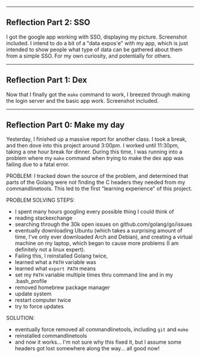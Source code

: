 --------------------------------------------------------------------------------
## Reflection Part 2: SSO
I got the google app working with SSO, displaying my picture. Screenshot included.
I intend to do a bit of a "data expos\'e" with my app, which is just intended to
show people what type of data can be gathered about them from a simple SSO. For
my own curiosity, and potentially for others.


--------------------------------------------------------------------------------
## Reflection Part 1: Dex
Now that I finally got the `make` command to work, I breezed through making the 
login server and the basic app work. Screenshot included.


--------------------------------------------------------------------------------
## Reflection Part 0: Make my day
Yesterday, I finished up a massive report for another class. I took a break, and 
then dove into this project around 3:00pm. I worked until 11:30pm, taking a one 
hour break for dinner. During this time, I was running into a problem where my 
`make` command when trying to make the dex app was failing due to a fatal error.

PROBLEM: I tracked down the source of the problem, and determined that parts of the
Golang were not finding the C headers they needed from my commandlinetools. This
led to the first "learning experience" of this project. 

PROBLEM SOLVING STEPS:
- I spent many hours googling every possible thing I could think of
- reading stackexchange
- searching through the 30k open issues on github.com/golang/go/issues
- eventually downloading Ubuntu (which takes a surprising amount of time, I've 
only ever downloaded Arch and Debian), and creating a virtual machine on my 
laptop, which began to cause more problems (I am definitely not a linux expert). 
- Failing this, I reinstalled Golang twice, 
- learned what a `PATH` variable was
- learned what `export PATH` means
- set my `PATH` variable multiple times thru command line and in my .bash_profile
- removed homebrew package manager
- update system
- restart computer twice
- try to force updates

SOLUTION:
- eventually force removed all commandlinetools, including `git` and `make`
- reinstalled commandlinetools
- and now it works... I'm not sure why this fixed it, but I assume some headers
  got lost somewhere along the way... all good now!




